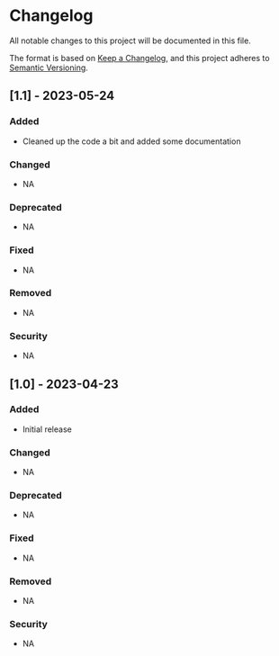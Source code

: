 # Changelog

All notable changes to this project will be documented in this file.

The format is based on [Keep a Changelog](https://keepachangelog.com/en/1.0.0/),
and this project adheres to [Semantic Versioning](https://semver.org/spec/v2.0.0.html).

## [1.1] - 2023-05-24

### Added
- Cleaned up the code a bit and added some documentation

### Changed
- NA

### Deprecated
- NA

### Fixed
- NA

### Removed
- NA

### Security
- NA




## [1.0] - 2023-04-23

### Added
- Initial release

### Changed
- NA

### Deprecated
- NA

### Fixed
- NA

### Removed
- NA

### Security
- NA

